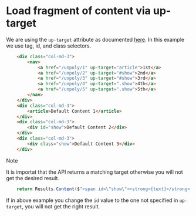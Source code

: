 # Load fragment of content via up-target

We are using the `up-target` attribute as documented [here](https://unpoly.com/up.link). In this example we use tag, id, and class selectors.

```html
    <div class="col-md-3">
        <nav>
            <a href="/unpoly/1" up-target="article">1st</a>
            <a href="/unpoly/2" up-target="#show">2nd</a>
            <a href="/unpoly/3" up-target="#show">3rd</a>
            <a href="/unpoly/4" up-target=".show">4th</a>
            <a href="/unpoly/5" up-target=".show">5th</a>
        </nav>
    </div>
    <div class="col-md-3">
        <article>Default Content 1</article>
    </div>
    <div class="col-md-3">
        <div id="show">Default Content 2</div>
    </div>
    <div class="col-md-3">
        <div class="show">Default Content 3</div>
    </div>
```

>[!NOTE]
>
>It is importat that the API returns a matching target otherwise you will not get the desired result.

```csharp
    return Results.Content($"<span id=\"show\"><strong>{text}</strong> {DateTime.UtcNow} from UnpolyJS</span>");
```

If in above example you change the `id` value to the one not specified in `up-target`, you will not get the right result. 